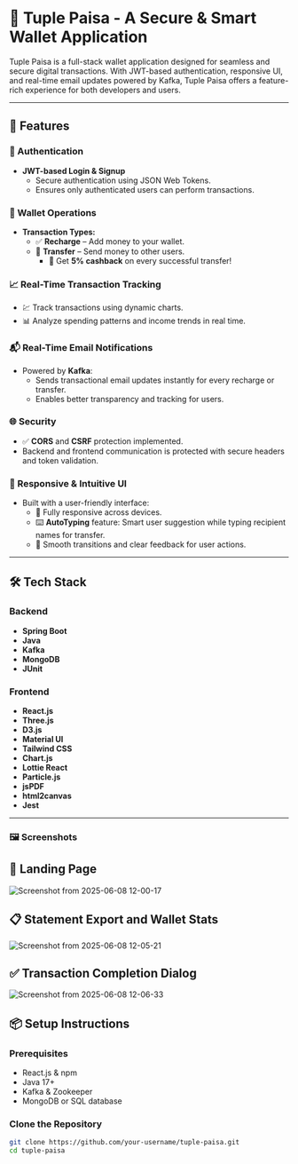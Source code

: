 # 💸 Tuple Paisa - A Secure & Smart Wallet Application

Tuple Paisa is a full-stack wallet application designed for seamless and secure digital transactions. With JWT-based authentication, responsive UI, and real-time email updates powered by Kafka, Tuple Paisa offers a feature-rich experience for both developers and users.

---

## 🚀 Features

### 🔐 Authentication
- **JWT-based Login & Signup**
  - Secure authentication using JSON Web Tokens.
  - Ensures only authenticated users can perform transactions.

### 💼 Wallet Operations
- **Transaction Types:**
  - ✅ **Recharge** – Add money to your wallet.
  - 🔁 **Transfer** – Send money to other users.
    - 🤑 Get **5% cashback** on every successful transfer!

### 📈 Real-Time Transaction Tracking
- 💹 Track transactions using dynamic charts.
- 📊 Analyze spending patterns and income trends in real time.

### 📬 Real-Time Email Notifications
- Powered by **Kafka**:
  - Sends transactional email updates instantly for every recharge or transfer.
  - Enables better transparency and tracking for users.

### 🌐 Security
- ✅ **CORS** and **CSRF** protection implemented.
- Backend and frontend communication is protected with secure headers and token validation.

### 📱 Responsive & Intuitive UI
- Built with a user-friendly interface:
  - 📱 Fully responsive across devices.
  - ⌨️ **AutoTyping** feature: Smart user suggestion while typing recipient names for transfer.
  - 🚀 Smooth transitions and clear feedback for user actions.

---

## 🛠️ Tech Stack

### Backend
- **Spring Boot**
- **Java**
- **Kafka**
- **MongoDB**
- **JUnit**

### Frontend
- **React.js**
- **Three.js**
- **D3.js**
- **Material UI**
- **Tailwind CSS**
- **Chart.js**
- **Lottie React**
- **Particle.js**
- **jsPDF**
- **html2canvas**
- **Jest**

---
### 🖼️ Screenshots
## 🏁 Landing Page
![Screenshot from 2025-06-08 12-00-17](https://github.com/user-attachments/assets/65efdf0c-5f2f-433b-bf06-7d5f263a1032)
## 📋 Statement Export and Wallet Stats
![Screenshot from 2025-06-08 12-05-21](https://github.com/user-attachments/assets/5c8efce3-4f81-4078-8edc-ad8503cb40dc)
## ✅ Transaction Completion Dialog
![Screenshot from 2025-06-08 12-06-33](https://github.com/user-attachments/assets/26571a5f-2999-4acc-b0f1-c15d880f8ceb)

## 📦 Setup Instructions

### Prerequisites
- React.js & npm
- Java 17+
- Kafka & Zookeeper
- MongoDB or SQL database


### Clone the Repository
```bash
git clone https://github.com/your-username/tuple-paisa.git
cd tuple-paisa
